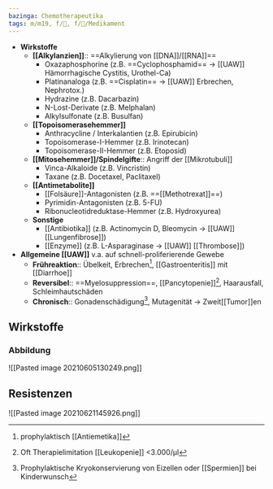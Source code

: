 ```yaml
---
bazinga: Chemotherapeutika
tags: m/m19, f/🦀, f/💊/Medikament
---
```

- **Wirkstoffe**
	- **[[Alkylanzien]]**:: ==Alkylierung von [[DNA]]/[[RNA]]==
		- Oxazaphosphorine (z.B. ==Cyclophosphamid== → [[UAW]] Hämorrhagische Cystitis, Urothel-Ca)
		- Platinanaloga (z.B. ==Cisplatin== → [[UAW]] Erbrechen, Nephrotox.)
		- Hydrazine (z.B. Dacarbazin)
		- N-Lost-Derivate (z.B. Melphalan)
		- Alkylsulfonate (z.B. Busulfan)
	- **[[Topoisomerasehemmer]]**
		- Anthracycline / Interkalantien (z.B. Epirubicin)
		- Topoisomerase-I-Hemmer (z.B. Irinotecan)
		- Topoisomerase-II-Hemmer (z.B. Etoposid)
	- **[[Mitosehemmer]]/Spindelgifte**:: Angriff der [[Mikrotubuli]]
		- Vinca-Alkaloide (z.B. Vincristin)
		- Taxane (z.B. Docetaxel, Paclitaxel)
	- **[[Antimetabolite]]**
		- [[Folsäure]]-Antagonisten (z.B. ==[[Methotrexat]]==)
		- Pyrimidin-Antagonisten (z.B. 5-FU)
		- Ribonucleotidreduktase-Hemmer (z.B. Hydroxyurea)
	- **Sonstige**
		- [[Antibiotika]] (z.B. Actinomycin D, Bleomycin → [[UAW]] [[Lungenfibrose]])
		- [[Enzyme]] (z.B. L-Asparaginase → [[UAW]] [[Thrombose]])
- **Allgemeine [[UAW]]** v.a. auf schnell-proliferierende Gewebe
	- **Frühreaktion**:: Übelkeit, Erbrechen[^2], [[Gastroenteritis]] mit [[Diarrhoe]]
	- **Reversibel**:: ==Myelosuppression==, [[Pancytopenie]][^1], Haarausfall, Schleimhautschäden
	- **Chronisch**:: Gonadenschädigung[^3], Mutagenität → Zweit[[Tumor]]en

## Wirkstoffe

### Abbildung
![[Pasted image 20210605130249.png]]

## Resistenzen
![[Pasted image 20210621145926.png]]

[^1]: Oft Therapielimitation [[Leukopenie]] <3.000/μl
[^2]: prophylaktisch [[Antiemetika]]
[^3]: Prophylaktische Kryokonservierung von Eizellen oder [[Spermien]] bei Kinderwunsch